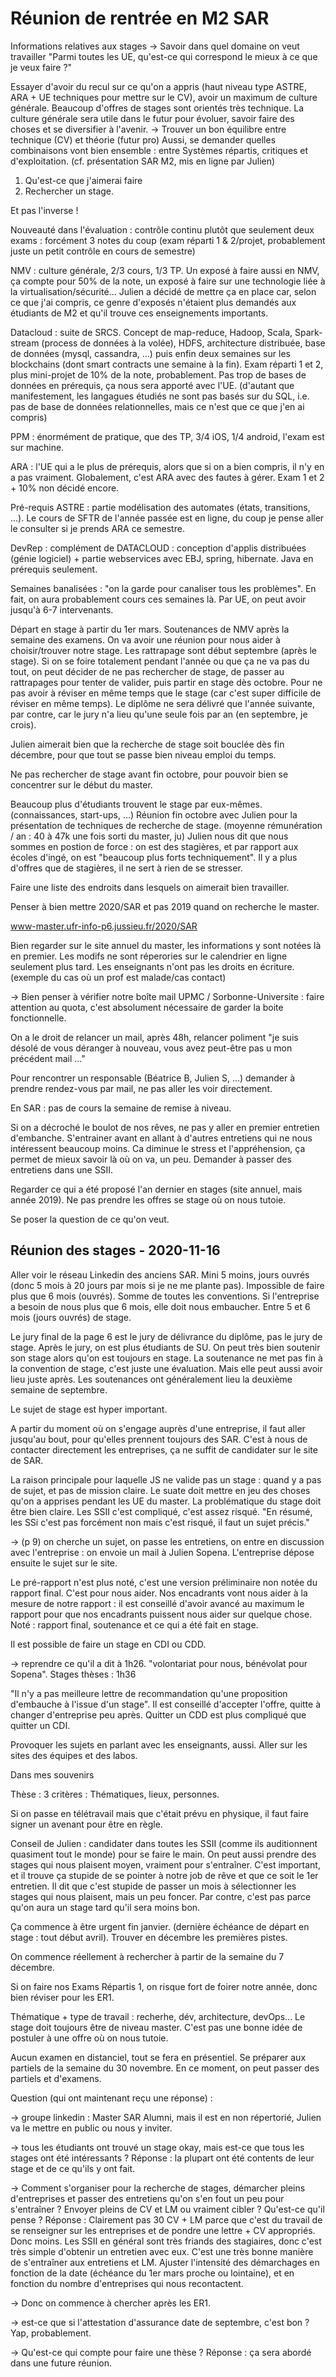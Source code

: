 # Réunion de rentrée en M2 SAR

Informations relatives aux stages
-> Savoir dans quel domaine on veut travailler
"Parmi toutes les UE, qu'est-ce qui correspond le mieux à ce que je veux faire ?"

Essayer d'avoir du recul sur ce qu'on a appris (haut niveau type ASTRE, ARA + UE techniques pour mettre sur le CV), avoir un maximum de culture générale. Beaucoup d'offres de stages sont orientés très technique. La culture générale sera utile dans le futur pour évoluer, savoir faire des choses et se diversifier à l'avenir.
-> Trouver un bon équilibre entre technique (CV) et théorie (futur pro)
Aussi, se demander quelles combinaisons vont bien ensemble : entre Systèmes répartis, critiques et d'exploitation. (cf. présentation SAR M2, mis en ligne par Julien)

1) Qu'est-ce que j'aimerai faire
2) Rechercher un stage.

Et pas l'inverse !

Nouveauté dans l'évaluation : contrôle continu plutôt que seulement deux exams : forcément 3 notes du coup (exam réparti 1 & 2/projet, probablement juste un petit contrôle en cours de semestre)

NMV : culture générale, 2/3 cours, 1/3 TP. Un exposé à faire aussi en NMV, ça compte pour 50% de la note, un exposé à faire sur une technologie liée à la virtualisation/sécurité... Julien a décidé de mettre ça en place car, selon ce que j'ai compris, ce genre d'exposés n'étaient plus demandés aux étudiants de M2 et qu'il trouve ces enseignements importants.

Datacloud : suite de SRCS. Concept de map-reduce, Hadoop, Scala, Spark-stream (process de données à la volée), HDFS, architecture distribuée, base de données (mysql, cassandra, ...) puis enfin deux semaines sur les blockchains (dont smart contracts une semaine à la fin). Exam réparti 1 et 2, plus mini-projet de 10% de la note, probablement. Pas trop de bases de données en prérequis, ça nous sera apporté avec l'UE. (d'autant que manifestement, les langagues étudiés ne sont pas basés sur du SQL, i.e. pas de base de données relationnelles, mais ce n'est que ce que j'en ai compris)

PPM : énormément de pratique, que des TP, 3/4 iOS, 1/4 android, l'exam est sur machine.

ARA : l'UE qui a le plus de prérequis, alors que si on a bien compris, il n'y en a pas vraiment. Globalement, c'est ARA avec des fautes à gérer. Exam 1 et 2 + 10% non décidé encore.

Pré-requis ASTRE : partie modélisation des automates (états, transitions, ...). Le cours de SFTR de l'année passée est en ligne, du coup je pense aller le consulter si je prends ARA ce semestre.

DevRep : complément de DATACLOUD : conception d'applis distribuées (génie logiciel) + partie webservices avec EBJ, spring, hibernate. Java en prérequis seulement.

Semaines banalisées : "on la garde pour canaliser tous les problèmes". En fait, on aura probablement cours ces semaines là. Par UE, on peut avoir jusqu'à 6-7 intervenants.

Départ en stage à partir du 1er mars. Soutenances de NMV après la semaine des examens. On va avoir une réunion pour nous aider à choisir/trouver notre stage. Les rattrapage sont début septembre (après le stage). Si on se foire totalement pendant l'année ou que ça ne va pas du tout, on peut décider de ne pas rechercher de stage, de passer au rattrapages pour tenter de valider, puis partir en stage dès octobre. Pour ne pas avoir à réviser en même temps que le stage (car c'est super difficile de réviser en même temps). Le diplôme ne sera délivré que l'année suivante, par contre, car le jury n'a lieu qu'une seule fois par an (en septembre, je crois).

Julien aimerait bien que la recherche de stage soit bouclée dès fin décembre, pour que tout se passe bien niveau emploi du temps.

Ne pas rechercher de stage avant fin octobre, pour pouvoir bien se concentrer sur le début du master.

Beaucoup plus d'étudiants trouvent le stage par eux-mêmes. (connaissances, start-ups, ...) Réunion fin octobre avec Julien pour la présentation de techniques de recherche de stage. (moyenne rémunération / an : 40 à 47k une fois sorti du master, ju) Julien nous dit que nous sommes en postion de force : on est des stagières, et par rapport aux écoles d'ingé, on est "beaucoup plus forts techniquement". Il y a plus d'offres que de stagières, il ne sert à rien de se stresser.


Faire une liste des endroits dans lesquels on aimerait bien travailler.

Penser à bien mettre 2020/SAR et pas 2019 quand on recherche le master.

www-master.ufr-info-p6.jussieu.fr/2020/SAR

Bien regarder sur le site annuel du master, les informations y sont notées là en premier. Les modifs ne sont réperories sur le calendrier en ligne seulement plus tard. Les enseignants n'ont pas les droits en écriture. (exemple du cas où un prof est malade/cas contact)

-> Bien penser à vérifier notre boîte mail UPMC / Sorbonne-Universite : faire attention au quota, c'est absolument nécessaire de garder la boite fonctionnelle.

On a le droit de relancer un mail, après 48h, relancer poliment "je suis désolé de vous déranger à nouveau, vous avez peut-être pas u mon précédent mail ..."

Pour rencontrer un responsable (Béatrice B, Julien S, ...) demander à prendre rendez-vous par mail, ne pas aller les voir directement.

En SAR : pas de cours la semaine de remise à niveau.

Si on a décroché le boulot de nos rêves, ne pas y aller en premier entretien d'embanche. S'entrainer avant en allant à d'autres entretiens qui ne nous intéressent beaucoup moins. Ca diminue le stress et l'appréhension, ça permet de mieux savoir là où on va, un peu. Demander à passer des entretiens dans une SSII.

Regarder ce qui a été proposé l'an dernier en stages (site annuel, mais année 2019). Ne pas prendre les offres se stage où on nous tutoie.

Se poser la question de ce qu'on veut.

## Réunion des stages - 2020-11-16

Aller voir le réseau Linkedin des anciens SAR. Mini 5 moins, jours ouvrés (donc 5 mois à 20 jours par mois si je ne me plante pas). Impossible de faire plus que 6 mois (ouvrés). Somme de toutes les conventions. Si l'entreprise a besoin de nous plus que 6 mois, elle doit nous embaucher. Entre 5 et 6 mois (jours ouvrés) de stage.

Le jury final de la page 6 est le jury de délivrance du diplôme, pas le jury de stage. Après le jury, on est plus étudiants de SU. On peut très bien soutenir son stage alors qu'on est toujours en stage. La soutenance ne met pas fin à la convention de stage, c'est juste une évaluation. Mais elle peut aussi avoir lieu juste après. Les soutenances ont généralement lieu la deuxième semaine de septembre.

Le sujet de stage est hyper important.

A partir du moment où on s'engage auprès d'une entreprise, il faut aller jusqu'au bout, pour qu'elles prennent toujours des SAR. C'est à nous de contacter directement les entreprises, ça ne suffit de candidater sur le site de SAR.

La raison principale pour laquelle JS ne valide pas un stage : quand y a pas de sujet, et pas de mission claire. Le suate doit mettre en jeu des choses qu'on a apprises pendant les UE du master. La problématique du stage doit être bien claire. Les SSII c'est compliqué, c'est assez risqué. "En résumé, les SSi c'est pas forcément non mais c'est risqué, il faut un sujet précis."


-> (p 9) on cherche un sujet, on passe les entretiens, on entre en discussion avec l'entreprise : on envoie un mail à Julien Sopena. L'entreprise dépose ensuite le sujet sur le site. 

Le pré-rapport n'est plus noté, c'est une version préliminaire non notée du rapport final. C'est pour nous aider. Nos encadrants vont nous aider à la mesure de notre rapport : il est conseillé d'avoir avancé au maximum le rapport pour que nos encadrants puissent nous aider sur quelque chose. Noté : rapport final, soutenance et ce qui a été fait en stage.

Il est possible de faire un stage en CDI ou CDD. 

-> reprendre ce qu'il a dit à 1h26. "volontariat pour nous, bénévolat pour Sopena".  Stages thèses : 1h36

"Il n'y a pas meilleure lettre de recommandation qu'une proposition d'embauche à l'issue d'un stage". Il est conseillé d'accepter l'offre, quitte à changer d'entreprise peu après. Quitter un CDD est plus compliqué que quitter un CDI.

Provoquer les sujets en parlant avec les enseignants, aussi. Aller sur les sites des équipes et des labos. 

Dans mes souvenirs

Thèse : 3 critères : Thématiques, lieux, personnes.

Si on passe en télétravail mais que c'était prévu en physique, il faut faire signer un avenant pour être en règle.

Conseil de Julien : candidater dans toutes les SSII (comme ils auditionnent quasiment tout le monde) pour se faire le main. On peut aussi prendre des stages qui nous plaisent moyen, vraiment pour s'entraîner. C'est important, et il trouve ça stupide de se pointer à notre job de rêve et que ce soit le 1er entretien. Il dit que c'est stupide de passer un mois à sélectionner les stages qui nous plaisent, mais un peu foncer. Par contre, c'est pas parce qu'on aura un stage tard qu'il sera moins bon.


Ça commence à être urgent fin janvier. (dernière échéance de départ en stage : tout début avril). Trouver en décembre les premières pistes.

On commence réellement à rechercher à partir de la semaine du 7 décembre.

Si on faire nos Exams Répartis 1, on risque fort de foirer notre année, donc bien réviser pour les ER1.


Thématique + type de travail : recherhe, dév, architecture, devOps... Le stage doit toujours être de niveau master. C'est pas une bonne idée de postuler à une offre où on nous tutoie.


Aucun examen en distanciel, tout se fera en présentiel. Se préparer aux partiels de la semaine du 30 novembre. En ce moment, on peut passer des partiels et d'examens.


Question (qui ont maintenant reçu une réponse) : 

-> groupe linkedin : Master SAR Alumni, mais il est en non répertorié, Julien va le mettre en public ou nous y inviter. 

-> tous les étudiants ont trouvé un stage okay, mais est-ce que tous les stages ont été intéressants ? Réponse : la plupart ont été contents de leur stage et de ce qu'ils y ont fait.

-> Comment s'organiser pour la recherche de stages, démarcher pleins d'entreprises et passer des entretiens qu'on s'en fout un peu pour s'entraîner ? Envoyer pleins de CV et LM ou vraiment cibler ? Qu'est-ce qu'il pense ? Réponse : Clairement pas 30 CV + LM parce que c'est du travail de se renseigner sur les entreprises et de pondre une lettre + CV appropriés. Donc moins. Les SSII en général sont très friands des stagiaires, donc c'est très simple d'obtenir un entretien avec eux. C'est une très bonne manière de s'entraîner aux entretiens et LM. Ajuster l'intensité des démarchages en fonction de la date (échéance du 1er mars proche ou lointaine), et en fonction du nombre d'entreprises qui nous recontactent.

-> Donc on commence à chercher après les ER1.

-> est-ce que si l'attestation d'assurance date de septembre, c'est bon ? Yap, probablement.

-> Qu'est-ce qui compte pour faire une thèse ? Réponse : ça sera abordé dans une future réunion.

